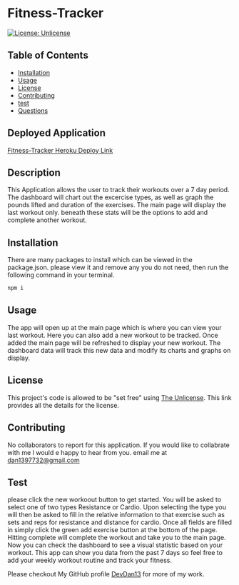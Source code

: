 # Fitness-Tracker

[![License: Unlicense](https://img.shields.io/badge/license-Unlicense-blue.svg)](http://unlicense.org/)

## Table of Contents

* [Installation](#installation)
* [Usage](#usage)
* [License](#license)
* [Contributing](#contributing)
* [test](#test)
* [Questions](#Questions)

## Deployed Application

[Fitness-Tracker Heroku Deploy Link](https://quokka-marketplace-devdan13.herokuapp.com/)

## Description
This Application allows the user to track their workouts over a 7 day period.  The dashboard will chart out the excercise types, as well as graph  the pounds lifted and duration of the exercises.  The main page will display the last workout only.  beneath these stats will be the options to add and complete another workout.


## Installation
There are many packages to install which can be viewed in the package.json.  please view it and remove any you do not need, then run the following command in your terminal.

```bash
npm i
```
## Usage 
The app will open up at the main page which is where you can view your last workout.  Here you can also add a new workout to be tracked.  Once added the main page will be refreshed to display your new workout.  The dashboard data will track this new data and modify its charts and graphs on display.
## License

This project's code is allowed to be "set free" using [The Unlicense](https://unlicense.org/).  This link provides all the details for the license.

## Contributing
No collaborators to report for this application.  If you would like to collabrate with me I would e happy to hear from you.  email me at dan1397732@gmail.com

## Test
please click the new workoout button to get started.  You will be asked to select one of two types Resistance or Cardio.  Upon selecting the type you will then be asked to fill in the relative information to that exercise such as sets and reps for resistance and distance for cardio.  Once all fields are filled in simply click the green add exercise button at the bottom of the page.  Hitting complete will complete the workout and take you to the main page.  Now you can check the dashboard to see a visual statistic based on your workout.  This app can show you data from the past 7 days so feel free to add your weekly workout routine and track your fitness.

Please checkout My GitHub profile [DevDan13](https://github.com/DevDan13) for more of my work.